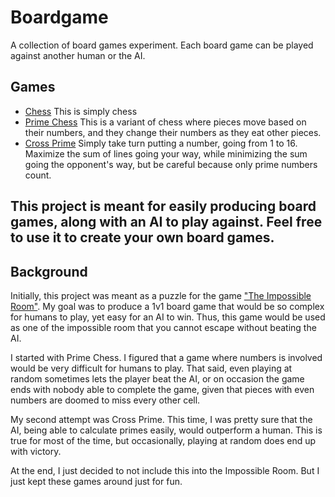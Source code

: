 # Boardgame


A collection of board games experiment. Each board game can be played against another human or the AI.

## Games

- [Chess](https://jacklehamster.github.io/boardgame/public/chess/)
  This is simply chess
- [Prime Chess](https://jacklehamster.github.io/boardgame/public/prime-chess/)
   This is a variant of chess where pieces move based on their numbers, and they change their numbers as they eat other pieces.
- [Cross Prime](https://jacklehamster.github.io/boardgame/public/cross-prime/)
  Simply take turn putting a number, going from 1 to 16. Maximize the sum of lines going your way, while minimizing the sum going the opponent's way, but be careful because only prime numbers count.


This project is meant for easily producing board games, along with an AI to play against. Feel free to use it to create your own board games.
---

## Background

Initially, this project was meant as a puzzle for the game ["The Impossible Room"](https://www.youtube.com/watch?v=eMolxvvxDdY). My goal was to produce a 1v1 board game that would be so complex for humans to play, yet easy for an AI to win. Thus, this game would be used as one of the impossible room that you cannot escape without beating the AI.

I started with Prime Chess. I figured that a game where numbers is involved would be very difficult for humans to play. That said, even playing at random sometimes lets the player beat the AI, or on occasion the game ends with nobody able to complete the game, given that pieces with even numbers are doomed to miss every other cell.

My second attempt was Cross Prime. This time, I was pretty sure that the AI, being able to calculate primes easily, would outperform a human. This is true for most of the time, but occasionally, playing at random does end up with victory.

At the end, I just decided to not include this into the Impossible Room. But I just kept these games around just for fun.
